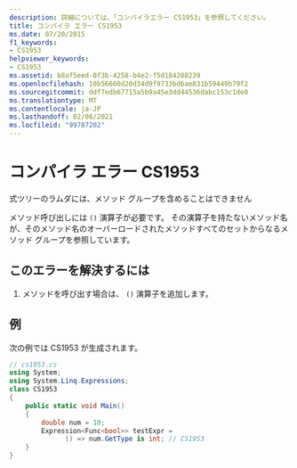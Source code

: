 ```yaml
---
description: 詳細については、「コンパイラエラー CS1953」を参照してください。
title: コンパイラ エラー CS1953
ms.date: 07/20/2015
f1_keywords:
- CS1953
helpviewer_keywords:
- CS1953
ms.assetid: b8af5eed-0f3b-4258-b4e2-f5d184288239
ms.openlocfilehash: 10b56660d20d34d9f9733bd6ae831b59449b79f2
ms.sourcegitcommit: ddf7edb67715a5b9a45e3dd44536dabc153c1de0
ms.translationtype: MT
ms.contentlocale: ja-JP
ms.lasthandoff: 02/06/2021
ms.locfileid: "99787202"
---
```

# <a name="compiler-error-cs1953"></a>コンパイラ エラー CS1953

式ツリーのラムダには、メソッド グループを含めることはできません  
  
 メソッド呼び出しには `()` 演算子が必要です。 その演算子を持たないメソッド名が、そのメソッド名のオーバーロードされたメソッドすべてのセットからなるメソッド グループを参照しています。  
  
## <a name="to-correct-this-error"></a>このエラーを解決するには  
  
1. メソッドを呼び出す場合は、 `()` 演算子を追加します。  
  
## <a name="example"></a>例  

 次の例では CS1953 が生成されます。  
  
```csharp  
// cs1953.cs  
using System;  
using System.Linq.Expressions;  
class CS1953  
{  
    public static void Main()  
    {  
        double num = 10;  
        Expression<Func<bool>> testExpr =  
              () => num.GetType is int; // CS1953
    }  
}  
```
